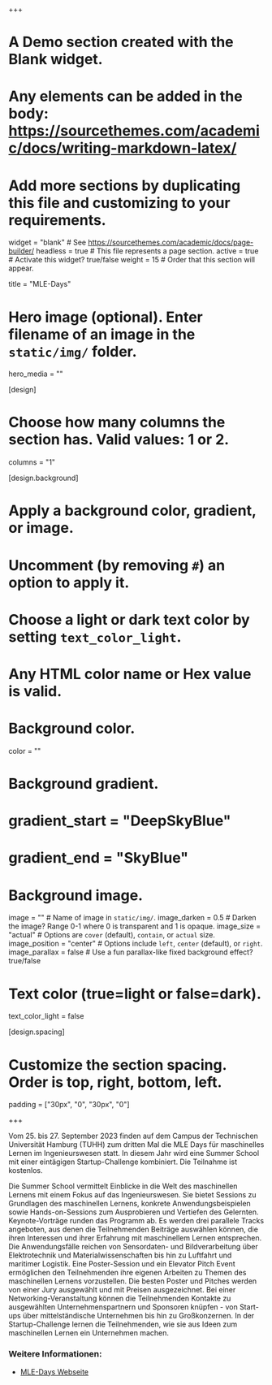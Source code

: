 +++
# A Demo section created with the Blank widget.
# Any elements can be added in the body: https://sourcethemes.com/academic/docs/writing-markdown-latex/
# Add more sections by duplicating this file and customizing to your requirements.

widget = "blank"  # See https://sourcethemes.com/academic/docs/page-builder/
headless = true  # This file represents a page section.
active = true  # Activate this widget? true/false
weight = 15  # Order that this section will appear.

title = "MLE-Days"

# Hero image (optional). Enter filename of an image in the `static/img/` folder.
hero_media = ""

[design]
  # Choose how many columns the section has. Valid values: 1 or 2.
  columns = "1"

  
[design.background]
  # Apply a background color, gradient, or image.
  #   Uncomment (by removing `#`) an option to apply it.
  #   Choose a light or dark text color by setting `text_color_light`.
  #   Any HTML color name or Hex value is valid.

  # Background color.
  color = ""
  
  # Background gradient.
  # gradient_start = "DeepSkyBlue"
  # gradient_end = "SkyBlue"
  
  # Background image.
  image = ""  # Name of image in `static/img/`.
  image_darken = 0.5  # Darken the image? Range 0-1 where 0 is transparent and 1 is opaque.
  image_size = "actual"  #  Options are `cover` (default), `contain`, or `actual` size.
  image_position = "center"  # Options include `left`, `center` (default), or `right`.
  image_parallax = false  # Use a fun parallax-like fixed background effect? true/false

  # Text color (true=light or false=dark).
  text_color_light = false

[design.spacing]
  # Customize the section spacing. Order is top, right, bottom, left.
  padding = ["30px", "0", "30px", "0"]



+++

Vom 25. bis 27. September 2023 finden auf dem Campus der Technischen Universität Hamburg (TUHH) zum dritten Mal die MLE Days für maschinelles Lernen im Ingenieurswesen statt. In diesem Jahr wird eine Summer School mit einer eintägigen Startup-Challenge kombiniert. Die Teilnahme ist kostenlos.

Die Summer School vermittelt Einblicke in die Welt des maschinellen Lernens mit einem Fokus auf das Ingenieurswesen. Sie bietet Sessions zu Grundlagen des maschinellen Lernens, konkrete Anwendungsbeispielen sowie Hands-on-Sessions zum Ausprobieren und Vertiefen des Gelernten. Keynote-Vorträge runden das Programm ab. Es werden drei parallele Tracks angeboten, aus denen die Teilnehmenden Beiträge auswählen können, die ihren Interessen und ihrer Erfahrung mit maschinellem Lernen entsprechen. Die Anwendungsfälle reichen von Sensordaten- und Bildverarbeitung über Elektrotechnik und Materialwissenschaften bis hin zu Luftfahrt und maritimer Logistik. Eine Poster-Session und ein Elevator Pitch Event ermöglichen den Teilnehmenden ihre eigenen Arbeiten zu Themen des maschinellen Lernens vorzustellen. Die besten Poster und Pitches werden von einer Jury ausgewählt und mit Preisen ausgezeichnet. Bei einer Networking-Veranstaltung können die Teilnehmenden Kontakte zu ausgewählten Unternehmenspartnern und Sponsoren knüpfen - von Start-ups über mittelständische Unternehmen bis hin zu Großkonzernen. In der Startup-Challenge lernen die Teilnehmenden, wie sie aus Ideen zum maschinellen Lernen ein Unternehmen machen.

### Weitere Informationen:
 * [MLE-Days Webseite](https://mle-days.hamburg/)

